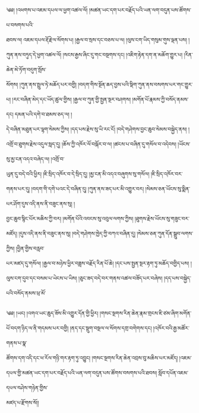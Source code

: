 ﻿  
༄༅། །འཕགས་པ་འཇམ་དཔལ་ལ་ཕྱག་འཚལ་ལོ། །མཚན་ཡང་དག་པར་བརྗོད་པའི་ཡན་ལག་བདུན་པས་ཚོགས་པ་བསགས་པའི་  
ཐབས་ལ། འཇམ་དཔལ་རྡོ་རྗེ་ལ་སོགས་པ། །རྒྱལ་བ་སྲས་དང་བཅས་པ་ལ། །ལུས་ངག་ཡིད་གསུམ་གུས་ལྡན་པས། །ཀུན་ནས་བཏུད་དེ་ཕྱག་འཚལ་ལོ། །སངས་རྒྱས་ཞིང་དུ་གང་བསྔགས་དང། །འཇིག་རྟེན་དག་ན་མཆོག་གྱུར་པ། །རིན་ཆེན་མེ་ཏོག་བདུག་སྤོས་  
སོགས། །ཀུན་ནས་སྤྲུལ་ཏེ་མཆོད་པར་བགྱི། །བདག་གིས་སྔོན་ཆད་བྱས་པའི་སྡིག་ཀུན་ནས་བསགས་པར་གང་གྱུར་པ། །རང་བཞིན་མེད་དང་ཡོད་ཚུལ་གྱིས། །རྒྱལ་བ་ཀུན་གྱི་སྤྱན་སྔར་བཤགས། །མགོན་པོ་རྣམས་ཀྱི་བསོད་ནམས་དང། དམན་པའི་དགེ་བ་ཐམས་ཅད་ལ། །  
དེ་བཞིན་མཐུན་པར་ལྷག་སེམས་ཀྱིས། །དད་པས་རྗེས་སུ་ཡི་རང་ངོ། །བདེ་གཤེགས་བྱང་ཆུབ་སེམས་བསྐྱེད་ནས། །འགྲོ་བ་ཐུགས་རྗེས་འདུལ་སླད་དུ། །ཆོས་ཀྱི་འཁོར་ལོ་བསྐོར་བ་ལ། །ཚངས་པ་བཞིན་དུ་གསོལ་བ་འདེབས། །ཡོངས་སུ་མྱ་ངན་འདའ་བཞེད་ལ། །འགྲོ་བ་  
ཡུན་དུ་བདེ་བའི་ཕྱིར། །ཇི་སྲིད་འཁོར་བ་དེ་སྲིད་དུ། །མྱ་ངན་མི་འདའ་བཞུགས་སུ་གསོལ། །ཇི་སྲིད་འཁོར་བར་གནས་པར་དུ། །བདག་གི་དགེ་པའང་དེ་བཞིན་དུ། །ཀུན་ནས་ཟད་པར་མི་འགྱུར་བར། །སེམས་ཅན་ཡོངས་སུ་སྨིན་པར་ཤོག་དུས་འདི་ནས་ནི་བཟུང་ནས་སུ། །  
བྱང་ཆུབ་སྙིང་པོར་མཆིས་ཀྱི་བར། །མགོན་པོའི་འབངས་སུ་འབུལ་ལགས་ཀྱིས། །ཐུགས་རྗེས་ཡོངས་སུ་གཟུང་བར་མཛོད། །དུས་འདི་ནས་ནི་བཟུང་ནས་སུ། །བདེ་གཤེགས་ཁྱེད་ཀྱི་བཀའ་བཞིན་དུ། །སེམས་ཅན་ཀུན་དོན་སྒྲུབ་ལགས་ཀྱིས། །བྱིན་གྱིས་བརླབ་  
པར་མཛད་དུ་གསོལ། །རྒྱལ་བ་མཉེས་ཕྱིར་བཟླས་བརྗོད་རིན་པོ་ཆེ། །དང་པས་སྤྱན་སྔར་རྟག་ཏུ་མཆོད་བགྱིད་པས། །ལུས་ངག་དུབ་དང་བསམ་པ་ཡེངས་པ་ཡིས། །ཅུང་ཟད་བདེ་བར་གནས་འཚལ་བཟོད་པར་བཞེས། །དད་པས་བསྐྱེད་པའི་བསོད་ནམས་ཕྲ་མོ་  
  
༄༅། །ཡང། །འགའ་ཡང་ཆུད་ཟོས་མི་འགྱུར་དོན་གྱི་ཕྱིར། །གསང་སྔགས་རིན་ཆེན་རྣམ་གྲངས་ཇི་ཙམ་ཞིག་མགོན་པོ་བདག་ཉིད་ལ་ནི་གདམས་པར་བགྱི། །ནད་དང་སྡུག་བསྔལ་ལ་སོགས་དགྲ་བགེགས་དང། །འཁོར་བའི་རྒྱ་མཚོར་གནས་པ་སྣ་  
ཚོགས་དག་འདི་དང་ཕ་རོལ་གཉི་གར་རྟག་ཏུ་འབྱུང། །གསང་སྔགས་རིན་ཆེན་འབྲས་བུ་མཆིས་པར་མཛོད། །འཇམ་དཔལ་གྱི་མཚན་ཡང་དག་པར་བརྗོད་པའི་ཡན་ལག་བདུན་པས་ཚོགས་བསགས་པའི་ཐབས། སློབ་དཔོན་འཇམ་དཔལ་བཤེས་གཉེན་གྱིས་  
མཛད་པ་རྫོགས་སོ།།  
  
  
